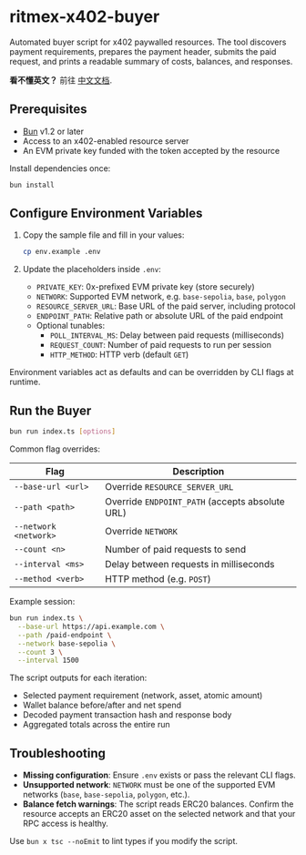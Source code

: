 # ritmex-x402-buyer

Automated buyer script for x402 paywalled resources. The tool discovers payment requirements, prepares the payment header, submits the paid request, and prints a readable summary of costs, balances, and responses.

**看不懂英文？** 前往 [中文文档](README_cn.md).

## Prerequisites

- [Bun](https://bun.com) v1.2 or later
- Access to an x402-enabled resource server
- An EVM private key funded with the token accepted by the resource

Install dependencies once:

```bash
bun install
```

## Configure Environment Variables

1. Copy the sample file and fill in your values:

   ```bash
   cp env.example .env
   ```

2. Update the placeholders inside `.env`:

   - `PRIVATE_KEY`: 0x-prefixed EVM private key (store securely)
   - `NETWORK`: Supported EVM network, e.g. `base-sepolia`, `base`, `polygon`
   - `RESOURCE_SERVER_URL`: Base URL of the paid server, including protocol
   - `ENDPOINT_PATH`: Relative path or absolute URL of the paid endpoint
   - Optional tunables:
     - `POLL_INTERVAL_MS`: Delay between paid requests (milliseconds)
     - `REQUEST_COUNT`: Number of paid requests to run per session
     - `HTTP_METHOD`: HTTP verb (default `GET`)

Environment variables act as defaults and can be overridden by CLI flags at runtime.

## Run the Buyer

```bash
bun run index.ts [options]
```

Common flag overrides:

| Flag | Description |
| --- | --- |
| `--base-url <url>` | Override `RESOURCE_SERVER_URL` |
| `--path <path>` | Override `ENDPOINT_PATH` (accepts absolute URL) |
| `--network <network>` | Override `NETWORK` |
| `--count <n>` | Number of paid requests to send |
| `--interval <ms>` | Delay between requests in milliseconds |
| `--method <verb>` | HTTP method (e.g. `POST`) |

Example session:

```bash
bun run index.ts \
  --base-url https://api.example.com \
  --path /paid-endpoint \
  --network base-sepolia \
  --count 3 \
  --interval 1500
```

The script outputs for each iteration:

- Selected payment requirement (network, asset, atomic amount)
- Wallet balance before/after and net spend
- Decoded payment transaction hash and response body
- Aggregated totals across the entire run

## Troubleshooting

- **Missing configuration**: Ensure `.env` exists or pass the relevant CLI flags.
- **Unsupported network**: `NETWORK` must be one of the supported EVM networks (`base`, `base-sepolia`, `polygon`, etc.).
- **Balance fetch warnings**: The script reads ERC20 balances. Confirm the resource accepts an ERC20 asset on the selected network and that your RPC access is healthy.

Use `bun x tsc --noEmit` to lint types if you modify the script.
